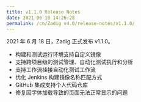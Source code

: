 ```yaml
---
title: v1.1.0 Release Notes
date: 2021-06-18 14:26:28
permalink: /cn/Zadig v4.0/release-notes/v1.1.0/
---
```


2021 年 6 月 18 日，Zadig 正式发布 v1.1.0。

- 构建和测试运行环境支持自定义镜像
- 支持跨项目级的测试管理、自动化测试执行和分析
- 支持工作流挂接自动化测试工作流
- 优化 Jenkins 构建镜像名称匹配方式
- GitHub 集成支持个人代码仓库
- 修复因字体加载导致的页面无法正常显示的问题
